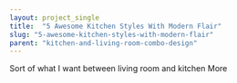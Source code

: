 ```yaml
---
layout: project_single
title:  "5 Awesome Kitchen Styles With Modern Flair"
slug: "5-awesome-kitchen-styles-with-modern-flair"
parent: "kitchen-and-living-room-combo-design"
---
```

Sort of what I want between living  room and kitchen                                                                                                                                                                                 More